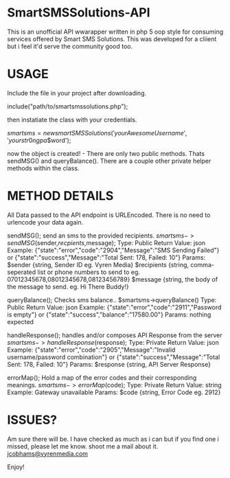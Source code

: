 # SmartSMSSolutions-API
This is an unofficial API wwarapper written in php 5 oop style for consuming services offered by Smart SMS Solutions. This was developed for a cliient but i feel it'd serve the community good too.

# USAGE

Include the file in your project after downloading. 

include("path/to/smartsmssolutions.php");

then instatiate the class with your credentials.

$smartsms = new smartSMSSolutions('your Awesome Username','yourstr0ngpa$$word');

now the object is created! - There are only two public methods. Thats sendMSG() and queryBalance(). There are a couple other private helper methods within the class.


# METHOD DETAILS
All Data passed to the API endpoint is URLEncoded. There is no need to urlencode your data again.

sendMSG();
send an sms to the provided recipients.
$smartsms->sendMSG($sender,$recpients,$message); 
  Type: Public
  Return Value: json
  Example: {"state":"error","code":"2904","Message":"SMS Sending Failed"} or {"state":"success","Message":"Total Sent: 178, Failed: 10"}
  Params: 
      $sender {string, Sender ID eg. Vyren Media}
      $recipients {string, comma-seperated list or phone numbers to send to eg. 07012345678,08012345678,08123456789}
      $message {string, the body of the message to send. eg. Hi There Buddy!}
  
  
queryBalance();
Checks sms balance..
$smartsms->queryBalance() 
  Type: Public
  Return Value: json
  Example: {"state":"error","code":"2911","Password is empty"} or {"state":"success","balance":"17580.00"}
  Params: 
      nothing expected


handleResponse();
handles and/or composes API Response from the server
$smartsms->handleResponse($response); 
  Type: Private
  Return Value: json
  Example: {"state":"error","code":"2905","Message":"Invalid username/password combination"} or {"state":"success","Message":"Total Sent: 178, Failed: 10"}
  Params: 
      $response {string, API Server Response}
  

errorMap();
Hold a map of the error codes and their corresponding meanings. 
$smartsms->errorMap($code); 
  Type: Private
  Return Value: string
  Example: Gateway unavailable
  Params: 
      $code {string, Error Code eg. 2912}


# ISSUES?

Am sure there will be. I have checked as much as i can but if you find one i missed, please let me know. shoot me a mail about it. jcobhams@vyrenmedia.com


Enjoy!
